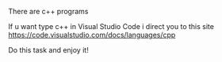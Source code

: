 There are c++ programs

If u want type c++ in Visual Studio Code i direct you to this site https://code.visualstudio.com/docs/languages/cpp

Do this task and enjoy it!
